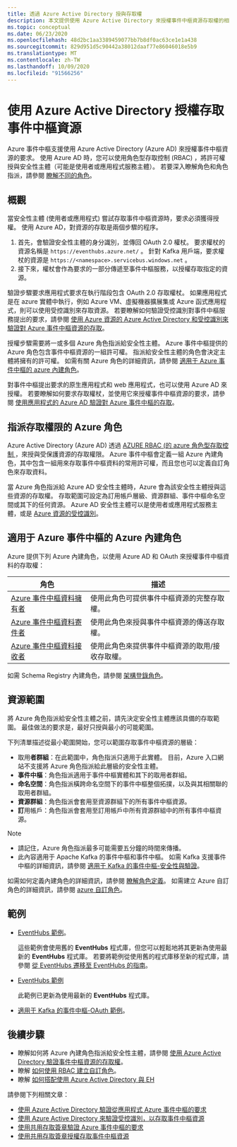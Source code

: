 ```yaml
---
title: 透過 Azure Active Directory 授與存取權
description: 本文提供使用 Azure Active Directory 來授權事件中樞資源存取權的相關資訊。
ms.topic: conceptual
ms.date: 06/23/2020
ms.openlocfilehash: 48d2bc1aa3389459077bb7b8df0ac63ce1e1a438
ms.sourcegitcommit: 829d951d5c90442a38012daaf77e86046018e5b9
ms.translationtype: MT
ms.contentlocale: zh-TW
ms.lasthandoff: 10/09/2020
ms.locfileid: "91566256"
---
```

# <a name="authorize-access-to-event-hubs-resources-using-azure-active-directory"></a>使用 Azure Active Directory 授權存取事件中樞資源
Azure 事件中樞支援使用 Azure Active Directory (Azure AD) 來授權事件中樞資源的要求。 使用 Azure AD 時，您可以使用角色型存取控制 (RBAC) ，將許可權授與安全性主體（可能是使用者或應用程式服務主體）。 若要深入瞭解角色和角色指派，請參閱 [瞭解不同的角色](../role-based-access-control/overview.md)。

## <a name="overview"></a>概觀
當安全性主體 (使用者或應用程式) 嘗試存取事件中樞資源時，要求必須獲得授權。 使用 Azure AD，對資源的存取是兩個步驟的程序。 

 1. 首先，會驗證安全性主體的身分識別，並傳回 OAuth 2.0 權杖。 要求權杖的資源名稱是 `https://eventhubs.azure.net/` 。 針對 Kafka 用戶端，要求權杖的資源是 `https://<namespace>.servicebus.windows.net` 。
 1. 接下來，權杖會作為要求的一部分傳遞至事件中樞服務，以授權存取指定的資源。

驗證步驟要求應用程式要求在執行階段包含 OAuth 2.0 存取權杖。 如果應用程式是在 azure 實體中執行，例如 Azure VM、虛擬機器擴展集或 Azure 函式應用程式，則可以使用受控識別來存取資源。 若要瞭解如何驗證受控識別對事件中樞服務提出的要求，請參閱 [使用 Azure 資源的 Azure Active Directory 和受控識別來驗證對 Azure 事件中樞資源的存取](authenticate-managed-identity.md)。 

授權步驟需要將一或多個 Azure 角色指派給安全性主體。 Azure 事件中樞提供的 Azure 角色包含事件中樞資源的一組許可權。 指派給安全性主體的角色會決定主體將擁有的許可權。 如需有關 Azure 角色的詳細資訊，請參閱 [適用于 Azure 事件中樞的 azure 內建角色](#azure-built-in-roles-for-azure-event-hubs)。 

對事件中樞提出要求的原生應用程式和 web 應用程式，也可以使用 Azure AD 來授權。 若要瞭解如何要求存取權杖，並使用它來授權事件中樞資源的要求，請參閱 [使用應用程式的 Azure AD 驗證對 Azure 事件中樞的存取](authenticate-application.md)。 

## <a name="assign-azure-roles-for-access-rights"></a>指派存取權限的 Azure 角色
Azure Active Directory (Azure AD) 透過 [AZURE RBAC (的 azure 角色型存取控制 ](../role-based-access-control/overview.md)，來授與受保護資源的存取權限。 Azure 事件中樞會定義一組 Azure 內建角色，其中包含一組用來存取事件中樞資料的常用許可權，而且您也可以定義自訂角色來存取資料。

當 Azure 角色指派給 Azure AD 安全性主體時，Azure 會為該安全性主體授與這些資源的存取權。 存取範圍可設定為訂用帳戶層級、資源群組、事件中樞命名空間或其下的任何資源。 Azure AD 安全性主體可以是使用者或應用程式服務主體，或是 [Azure 資源的受控識別](../active-directory/managed-identities-azure-resources/overview.md)。

## <a name="azure-built-in-roles-for-azure-event-hubs"></a>適用于 Azure 事件中樞的 Azure 內建角色
Azure 提供下列 Azure 內建角色，以使用 Azure AD 和 OAuth 來授權事件中樞資料的存取權：

| 角色 | 描述 | 
| ---- | ----------- | 
| [Azure 事件中樞資料擁有者](../role-based-access-control/built-in-roles.md#azure-event-hubs-data-owner) | 使用此角色可提供事件中樞資源的完整存取權。 |
| [Azure 事件中樞資料寄件者](../role-based-access-control/built-in-roles.md#azure-event-hubs-data-sender) | 使用此角色來授與事件中樞資源的傳送存取權。 |
| [Azure 事件中樞資料接收者](../role-based-access-control/built-in-roles.md#azure-event-hubs-data-receiver) | 使用此角色來提供事件中樞資源的取用/接收存取權。 |

如需 Schema Registry 內建角色，請參閱 [架構登錄角色](schema-registry-overview.md#role-based-access-control)。

## <a name="resource-scope"></a>資源範圍 
將 Azure 角色指派給安全性主體之前，請先決定安全性主體應該具備的存取範圍。 最佳做法的要求是，最好只授與最小的可能範圍。

下列清單描述從最小範圍開始，您可以範圍存取事件中樞資源的層級：

- 取用**者群組**：在此範圍中，角色指派只適用于此實體。 目前，Azure 入口網站不支援將 Azure 角色指派給此層級的安全性主體。 
- **事件中樞**：角色指派適用于事件中樞實體和其下的取用者群組。
- **命名空間**：角色指派橫跨命名空間下的事件中樞整個拓撲，以及與其相關聯的取用者群組。
- **資源群組**：角色指派會套用至資源群組下的所有事件中樞資源。
- **訂**用帳戶：角色指派會套用至訂用帳戶中所有資源群組中的所有事件中樞資源。

> [!NOTE]
> - 請記住，Azure 角色指派最多可能需要五分鐘的時間來傳播。 
> - 此內容適用于 Apache Kafka 的事件中樞和事件中樞。 如需 Kafka 支援事件中樞的詳細資訊，請參閱 [適用于 Kafka 的事件中樞-安全性與驗證](event-hubs-for-kafka-ecosystem-overview.md#security-and-authentication)。


如需如何定義內建角色的詳細資訊，請參閱 [瞭解角色定義](../role-based-access-control/role-definitions.md#management-and-data-operations)。 如需建立 Azure 自訂角色的詳細資訊，請參閱 [azure 自訂角色](../role-based-access-control/custom-roles.md)。



## <a name="samples"></a>範例
- [EventHubs 範例](https://github.com/Azure/azure-event-hubs/tree/master/samples/DotNet/Microsoft.Azure.EventHubs/Rbac)。 
    
    這些範例會使用舊的 **EventHubs** 程式庫，但您可以輕鬆地將其更新為使用最新的 **EventHubs** 程式庫。 若要將範例從使用舊的程式庫移至新的程式庫，請參閱 [從 EventHubs 遷移至 EventHubs 的指南](https://github.com/Azure/azure-sdk-for-net/blob/master/sdk/eventhub/Azure.Messaging.EventHubs/MigrationGuide.md)。
- [EventHubs 範例](https://github.com/Azure/azure-event-hubs/tree/master/samples/DotNet/Azure.Messaging.EventHubs/ManagedIdentityWebApp)

    此範例已更新為使用最新的 **EventHubs** 程式庫。
- [適用于 Kafka 的事件中樞-OAuth 範例](https://github.com/Azure/azure-event-hubs-for-kafka/tree/master/tutorials/oauth)。 


## <a name="next-steps"></a>後續步驟
- 瞭解如何將 Azure 內建角色指派給安全性主體，請參閱 [使用 Azure Active Directory 驗證事件中樞資源的存取權](authenticate-application.md)。
- 瞭解 [如何使用 RBAC 建立自訂角色](https://github.com/Azure/azure-event-hubs/tree/master/samples/DotNet/Microsoft.Azure.EventHubs/Rbac/CustomRole)。
- 瞭解 [如何搭配使用 Azure Active Directory 與 EH](https://github.com/Azure/azure-event-hubs/tree/master/samples/DotNet/Microsoft.Azure.EventHubs/Rbac/AzureEventHubsSDK)

請參閱下列相關文章：

- [使用 Azure Active Directory 驗證從應用程式 Azure 事件中樞的要求](authenticate-application.md)
- [使用 Azure Active Directory 來驗證受控識別，以存取事件中樞資源](authenticate-managed-identity.md)
- [使用共用存取簽章驗證 Azure 事件中樞的要求](authenticate-shared-access-signature.md)
- [使用共用存取簽章授權存取事件中樞資源](authorize-access-shared-access-signature.md)
